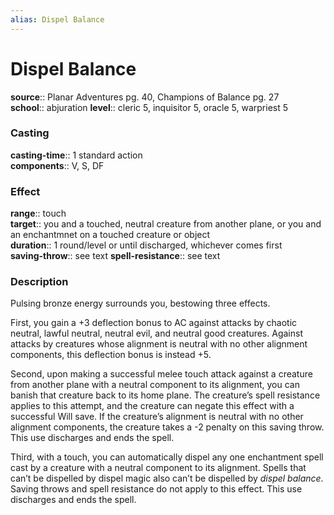 ```yaml
---
alias: Dispel Balance
---
```


# Dispel Balance 

**source**:: Planar Adventures pg. 40, Champions of Balance pg. 27  
**school**:: abjuration
**level**:: cleric 5, inquisitor 5, oracle 5, warpriest 5

### Casting 

**casting-time**:: 1 standard action  
**components**:: V, S, DF

### Effect 

**range**:: touch  
**target**:: you and a touched, neutral creature from another plane, or you and an enchantmnet on a touched creature or object  
**duration**:: 1 round/level or until discharged, whichever comes first  
**saving-throw**:: see text
**spell-resistance**:: see text

### Description 

Pulsing bronze energy surrounds you, bestowing three effects.  
  
First, you gain a +3 deflection bonus to AC against attacks by chaotic neutral, lawful neutral, neutral evil, and neutral good creatures. Against attacks by creatures whose alignment is neutral with no other alignment components, this deflection bonus is instead +5.  
  
Second, upon making a successful melee touch attack against a creature from another plane with a neutral component to its alignment, you can banish that creature back to its home plane. The creature’s spell resistance applies to this attempt, and the creature can negate this effect with a successful Will save. If the creature’s alignment is neutral with no other alignment components, the creature takes a -2 penalty on this saving throw. This use discharges and ends the spell.  
  
Third, with a touch, you can automatically dispel any one enchantment spell cast by a creature with a neutral component to its alignment. Spells that can’t be dispelled by dispel magic also can’t be dispelled by *dispel balance*. Saving throws and spell resistance do not apply to this effect. This use discharges and ends the spell.
